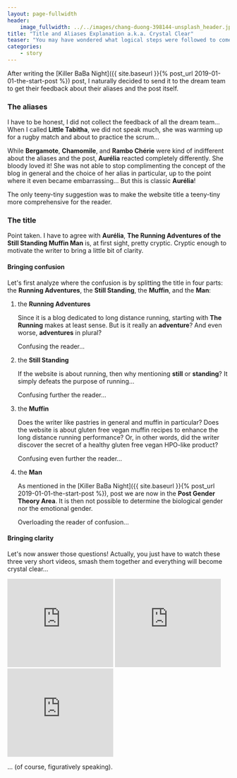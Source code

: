 ```yaml
---
layout: page-fullwidth
header:
    image_fullwidth: ../../images/chang-duong-398144-unsplash_header.jpg
title: "Title and Aliases Explanation a.k.a. Crystal Clear"
teaser: "You may have wondered what logical steps were followed to come up with this site title..."
categories:
    - story
---
```


After writing the [Killer BaBa Night]({{ site.baseurl }}{% post_url 2019-01-01-the-start-post %}) post, 
I naturally decided to send it to the dream team to get their feedback about their aliases and the post itself.

### The aliases

I have to be honest, I did not collect the feedback of all the dream team...
 When I called **Little Tabitha**, we did not speak much, she was warming up for a rugby match and about to practice the scrum...

While **Bergamote**, **Chamomile**, and **Rambo Chérie** were kind of indifferent 
about the aliases and the post, **Aurélia** reacted completely differently. She bloody loved it!
She was not able to stop complimenting the concept of the blog in general and the choice of her alias in particular, up to the point 
where it even became embarrassing... But this is classic **Aurélia**! 

The only teeny-tiny suggestion was to make the website title a teeny-tiny more comprehensive for the reader.

### The title

Point taken. I have to agree with **Aurélia**, **The Running Adventures of the Still Standing Muffin Man** is,
 at first sight, pretty cryptic. Cryptic enough to motivate the writer to bring a little bit of clarity.
 
#### Bringing confusion

Let's first analyze where the confusion is by splitting the title in four parts: 
the **Running Adventures**, the **Still Standing**, the **Muffin**, and the **Man**:
 
1. the **Running Adventures**
    
   Since it is a blog dedicated to long distance running, starting with **The Running** makes at least sense. 
   But is it really an **adventure**? And even worse, **adventures** in plural? 
   
   Confusing the reader...
    
2. the **Still Standing**
    
   If the website is about running, then why mentioning **still** or **standing**?
   It simply defeats the purpose of running... 
   
   Confusing further the reader...


3. the **Muffin**
    
   Does the writer like pastries in general and muffin in particular? 
    Does the website is about gluten free vegan muffin recipes to enhance the long distance running performance? 
    Or, in other words, did the writer discover the secret of a healthy gluten free vegan HPO-like product?
    
    Confusing even further the reader...

4. the **Man**

   As mentioned in the [Killer BaBa Night]({{ site.baseurl }}{% post_url 2019-01-01-the-start-post %}), post we are now in the **Post Gender Theory Area**. It is then not possible to determine 
    the biological gender nor the emotional gender. 
    
    Overloading the reader of confusion...

 
#### Bringing clarity
Let's now answer those questions! Actually, you just have to watch these three very short videos,
 smash them together and everything will become crystal clear...



<iframe width="240" height="200" src="https://www.youtube.com/embed/IFeUIJMwG4A" frameborder="0" allowfullscreen></iframe>

<iframe width="240" height="200" src="https://www.youtube.com/embed/NgzRea-9TuI" frameborder="0"  allowfullscreen></iframe>

<iframe width="240" height="200" src="https://www.youtube.com/embed/3taMwAEGBVc" frameborder="0" allowfullscreen></iframe>


... (of course, figuratively speaking).